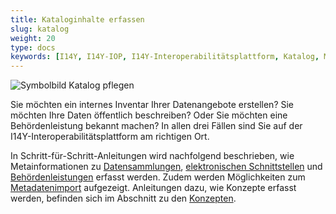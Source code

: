 ```yaml
---
title: Kataloginhalte erfassen
slug: katalog
weight: 20
type: docs
keywords: [I14Y, I14Y-IOP, I14Y-Interoperabilitätsplattform, Katalog, Metadaten, erfassen]
---
```


![Symbolbild Katalog pflegen](/img/i14y_katalog.png)

Sie möchten ein internes Inventar Ihrer Datenangebote erstellen? Sie möchten Ihre Daten öffentlich beschreiben? Oder Sie möchten eine Behördenleistung bekannt machen? In allen drei Fällen sind Sie auf der I14Y-Interoperabilitätsplattform am richtigen Ort. 

In Schritt-für-Schritt-Anleitungen wird nachfolgend beschrieben, wie Metainformationen zu [Datensammlungen](/handbook/de/4_publikation/1_katalog/1_datensammlung/), [elektronischen Schnittstellen](/handbook/de/4_publikation/1_katalog/2_datendienst/) und [Behördenleistungen](/handbook/de/4_publikation/1_katalog/3_publicservice/) erfasst werden. Zudem werden Möglichkeiten zum [Metadatenimport](/handbook/de/4_publikation/1_katalog/4_api/) aufgezeigt. Anleitungen dazu, wie Konzepte erfasst werden, befinden sich im Abschnitt zu den [Konzepten](/handbook/de/4_publikation/2_konzepte/). 